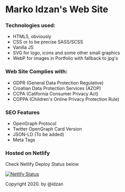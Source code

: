 # Marko Idzan's Web Site

### Technologies used:
* HTML5, obviously
* CSS or to be precise SASS/SCSS
* Vanilla JS
* SVG for logo, icons and some other small graphics
* WebP for images in Portfolio with fallback to jpg's

### Web Site Complies with:
* GDPR (General Data Protection Regulative)
* Croatian Data Protection Services (AZOP)
* CCPA (California Consumer Privacy Act)
* COPPA (Children's Online Privacy Protection Rule)

### SEO Features
* OpenGraph Protocol
* Twitter OpenGraph Card Version
* JSON-LD (To be added)
* Meta Tags

### Hosted on Netlify
Check Netlify Deploy Status below

[![Netlify Status](https://api.netlify.com/api/v1/badges/c5c327e7-9b81-4025-8dd8-e2e7204db42b/deploy-status)](https://app.netlify.com/sites/idzan/deploys)

Copyright 2020. by @idzan